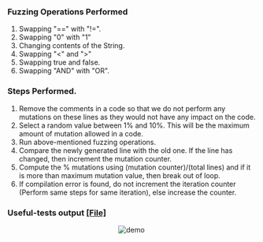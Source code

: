 ### Fuzzing Operations Performed

1. Swapping "==" with "!=".
2. Swapping "0" with "1"
3. Changing contents of the String.
4. Swapping "<" and ">"
5. Swapping true and false.
6. Swapping "AND" with "OR".

### Steps Performed.
1. Remove the comments in a code so that we do not perform any mutations on these lines as they would not have any impact on the code.
2. Select a random value between 1% and 10%. This will be the maximum amount of mutation allowed in a code.
3. Run above-mentioned fuzzing operations.
4. Compare the newly generated line with the old one. If the line has changed, then increment the mutation counter.
5. Compute the % mutations using (mutation counter)/(total lines) and if it is more than maximum mutation value, then break out of loop.
6. If compilation error is found, do not increment the iteration counter (Perform same steps for same iteration), else increase the counter.

### Useful-tests output [[File]](https://github.ncsu.edu/cscdevops-spring2021/DEVOPS-16/blob/master/useful-test-output.md)
<p align="center">
<img src="https://github.ncsu.edu/cscdevops-spring2021/DEVOPS-16/blob/master/extras/output.png" alt="demo"/>
</p>
